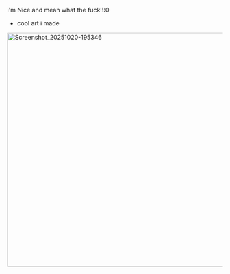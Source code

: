 i'm Nice and mean what the fuck!!:0






- cool art i made








<img width="688" height="547" alt="Screenshot_20251020-195346" src="https://github.com/user-attachments/assets/98c39fce-7008-439e-b476-cc20f18679fe" />



